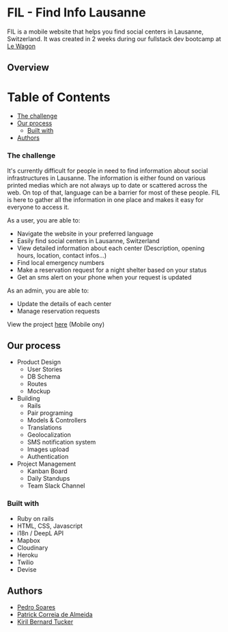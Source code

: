 # FIL - Find Info Lausanne

FIL is a mobile website that helps you find social centers in Lausanne, Switzerland. It was created in 2 weeks during our fullstack dev bootcamp at [Le Wagon](https://www.lewagon.com/)

## Overview

# Table of Contents
- [The challenge](#challenge)
- [Our process](#process)
  - [Built with](#builtwith)
- [Authors](#authors)

### The challenge <a name="challenge"></a>

It's currently difficult for people in need to find information about social infrastructures in Lausanne. The information is either found on various printed medias which are not always up to date or scattered across the web. On top of that, language can be a barrier for most of these people. FIL is here to gather all the information in one place and makes it easy for everyone to access it.

As a user, you are able to:

- Navigate the website in your preferred language
- Easily find social centers in Lausanne, Switzerland
- View detailed information about each center (Description, opening hours, location, contact infos...)
- Find local emergency numbers
- Make a reservation request for a night shelter based on your status
- Get an sms alert on your phone when your request is updated

As an admin, you are able to:

- Update the details of each center
- Manage reservation requests

View the project [here](https://filausanne.herokuapp.com/) (Mobile ony)

## Our process <a name="process"></a>

- Product Design
  - User Stories
  - DB Schema
  - Routes
  - Mockup
- Building
  - Rails
  - Pair programing
  - Models & Controllers
  - Translations
  - Geolocalization
  - SMS notification system
  - Images upload
  - Authentication
- Project Management
  - Kanban Board
  - Daily Standups
  - Team Slack Channel

### Built with <a name="builtwith"></a>

- Ruby on rails
- HTML, CSS, Javascript
- i18n / DeepL API
- Mapbox
- Cloudinary
- Heroku
- Twilio
- Devise

## Authors

- [Pedro Soares](https://github.com/pedroslvieira)
- [Patrick Correia de Almeida](https://github.com/PatrickCAlmeida)
- [Kiril Bernard Tucker](https://github.com/Kirilbt)


